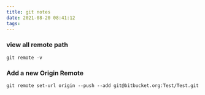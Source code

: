 ```yaml
---
title: git notes
date: 2021-08-20 08:41:12
tags:
---
```


### view all remote path
```
git remote -v

```

### Add a new Origin Remote
```
git remote set-url origin --push --add git@bitbucket.org:Test/Test.git
```

